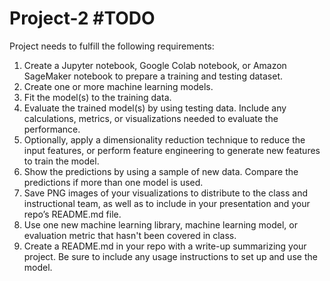 # Project-2 #TODO

Project needs to fulfill the following requirements:
 1. Create a Jupyter notebook, Google Colab notebook, or Amazon SageMaker notebook to prepare a training and testing dataset.
 2. Create one or more machine learning models.
 3. Fit the model(s) to the training data.
 4. Evaluate the trained model(s) by using testing data. Include any calculations, metrics, or visualizations needed to evaluate the performance.
 5. Optionally, apply a dimensionality reduction technique to reduce the input features, or perform feature engineering to generate new features to train the model.
 6. Show the predictions by using a sample of new data. Compare the predictions if more than one model is used.
 7. Save PNG images of your visualizations to distribute to the class and instructional team, as well as to include in your presentation and your repo’s README.md file.
 8. Use one new machine learning library, machine learning model, or evaluation metric that hasn't been covered in class.
 9. Create a README.md in your repo with a write-up summarizing your project. Be sure to include any usage instructions to set up and use the model.

